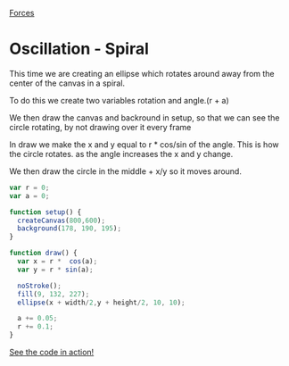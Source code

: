 [Forces](../)


# Oscillation - Spiral

This time we are creating an ellipse which rotates around away from the center of the canvas in a spiral.

To do this we create two variables rotation and angle.(r + a)

We then draw the canvas and backround in setup, so that we can see the circle rotating, by not drawing over it every frame

In draw we make the x and y equal to r * cos/sin of the angle. This is how the circle rotates. as the angle increases the x and y change.

We then draw the circle in the middle + x/y so it moves around.

```js
var r = 0;
var a = 0;

function setup() {
  createCanvas(800,600);
  background(178, 190, 195);
}

function draw() {
  var x = r *  cos(a);
  var y = r * sin(a);

  noStroke();
  fill(9, 132, 227); 
  ellipse(x + width/2,y + height/2, 10, 10);

  a += 0.05;
  r += 0.1;
}
```

[See the code in action!](index.html)